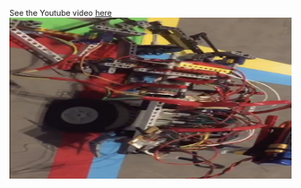 See the Youtube video [here](https://youtu.be/I2xPV98TzHs)
<img src="bot.jpg" align="left" height="288" width="510" >

